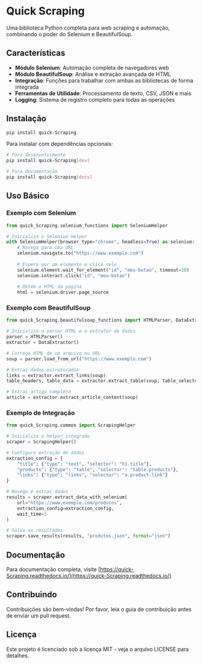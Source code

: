 # Quick Scraping

Uma biblioteca Python completa para web scraping e automação, combinando o poder do Selenium e BeautifulSoup.

## Características

- **Módulo Selenium**: Automação completa de navegadores web
- **Módulo BeautifulSoup**: Análise e extração avançada de HTML
- **Integração**: Funções para trabalhar com ambas as bibliotecas de forma integrada
- **Ferramentas de Utilidade**: Processamento de texto, CSV, JSON e mais
- **Logging**: Sistema de registro completo para todas as operações

## Instalação

```bash
pip install quick-Scraping
```

Para instalar com dependências opcionais:

```bash
# Para desenvolvimento
pip install quick-Scraping[dev]

# Para documentação
pip install quick-Scraping[docs]
```

## Uso Básico

### Exemplo com Selenium

```python
from quick_Scraping.selenium_functions import SeleniumHelper

# Inicializa o Selenium Helper
with SeleniumHelper(browser_type="chrome", headless=True) as selenium:
    # Navega para uma URL
    selenium.navigate.to("https://www.exemplo.com")
    
    # Espera por um elemento e clica nele
    selenium.element.wait_for_element("id", "meu-botao", timeout=10)
    selenium.interact.click("id", "meu-botao")
    
    # Obtém o HTML da página
    html = selenium.driver.page_source
```

### Exemplo com BeautifulSoup

```python
from quick_Scraping.beautifulsoup_functions import HTMLParser, DataExtractor

# Inicializa o parser HTML e o extrator de dados
parser = HTMLParser()
extractor = DataExtractor()

# Carrega HTML de um arquivo ou URL
soup = parser.load_from_url("https://www.exemplo.com")

# Extrai dados estruturados
links = extractor.extract_links(soup)
table_headers, table_data = extractor.extract_table(soup, table_selector="table.dados")

# Extrai artigo completo
article = extractor.extract_article_content(soup)
```

### Exemplo de Integração

```python
from quick_Scraping.common import ScrapingHelper

# Inicializa o helper integrado
scraper = ScrapingHelper()

# Configura extração de dados
extraction_config = {
    "title": {"type": "text", "selector": "h1.title"},
    "products": {"type": "table", "selector": "table.products"},
    "links": {"type": "links", "selector": "a.product-link"}
}

# Navega e extrai dados
results = scraper.extract_data_with_selenium(
    url="https://www.exemplo.com/produtos",
    extraction_config=extraction_config,
    wait_time=3
)

# Salva os resultados
scraper.save_results(results, "produtos.json", format="json")
```

## Documentação

Para documentação completa, visite [https://quick-Scraping.readthedocs.io/](https://quick-Scraping.readthedocs.io/)

## Contribuindo

Contribuições são bem-vindas! Por favor, leia o guia de contribuição antes de enviar um pull request.

## Licença

Este projeto é licenciado sob a licença MIT - veja o arquivo LICENSE para detalhes.